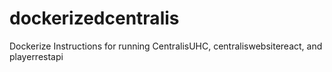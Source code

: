 # dockerizedcentralis
Dockerize Instructions for running CentralisUHC, centraliswebsitereact, and playerrestapi
